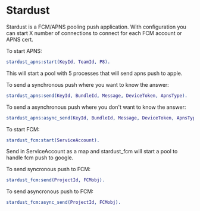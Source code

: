 Stardust
=====

Stardust is a FCM/APNS pooling push application. With configuration you can start X number of connections to connect for each FCM account or APNS cert.

To start APNS:
```erlang
stardust_apns:start(KeyId, TeamId, P8).
```

This  will start a pool with 5 processes that will send apns push to apple.

To send a synchronous push where you want to know the answer:

```erlang
stardust_apns:send(KeyId, BundleId, Message, DeviceToken, ApnsType).
```

To send a asynchronous push where you don't want to know the answer:
```erlang
stardust_apns:async_send(KeyId, BundleId, Message, DeviceToken, ApnsType).
```

To start FCM:
```erlang
stardust_fcm:start(ServiceAccount).
```

Send in ServiceAccount as a map and stardust_fcm will start a pool to handle fcm push to google.

To send syncronous push to FCM:
```erlang
stardust_fcm:send(ProjectId, FCMobj).
```

To send asyncronous push to FCM:
```erlang
stardust_fcm:async_send(ProjectId, FCMobj).
```

